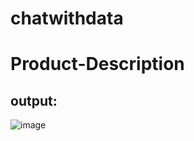 # chatwithdata

# Product-Description 
## output:
![image](https://github.com/user-attachments/assets/f95ae176-846e-465c-b805-62763865333f)
